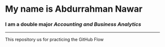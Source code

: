 # My name is Abdurrahman Nawar 
### I am a double major ***Accounting and Business Analytics***
***
This repository us for practicing the GitHub Flow
